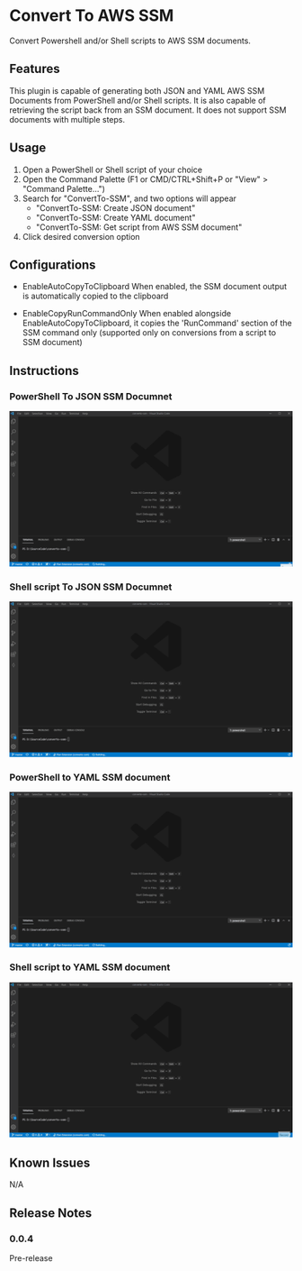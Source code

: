 # Convert To AWS SSM

Convert Powershell and/or Shell scripts to AWS SSM documents.

## Features

This plugin is capable of generating both JSON and YAML AWS SSM Documents from PowerShell and/or Shell scripts.
It is also capable of retrieving the script back from an SSM document.
It does not support SSM documents with multiple steps.

## Usage

1. Open a PowerShell or Shell script of your choice
2. Open the Command Palette (F1 or CMD/CTRL+Shift+P or "View" > "Command Palette...")
3. Search for "ConvertTo-SSM", and two options will appear
    - "ConvertTo-SSM: Create JSON document"
    - "ConvertTo-SSM: Create YAML document"
    - "ConvertTo-SSM: Get script from AWS SSM document"
4. Click desired conversion option

## Configurations

- EnableAutoCopyToClipboard
    When enabled, the SSM document output is automatically copied to the clipboard

- EnableCopyRunCommandOnly
    When enabled alongside EnableAutoCopyToClipboard, it copies the 'RunCommand' section of the SSM command only (supported only on conversions from a script to SSM document)

## Instructions

### PowerShell To JSON SSM Documnet

![PowerShell to Json](./gifs/ConvertPowerShellToJson.gif)

### Shell script To JSON SSM Documnet

![Shell to Json](./gifs/ConvertShellToJson.gif)

### PowerShell to YAML SSM document

![PowerShell to Json](./gifs/ConvertPowerShellToYaml.gif)

### Shell script to YAML SSM document

![Shell to Json](./gifs/ConvertShellToYaml.gif)

## Known Issues

N/A

## Release Notes

### 0.0.4

Pre-release
